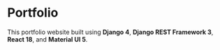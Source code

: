 # Portfolio

This portfolio website built using **Django 4**, **Django REST Framework 3**, **React 18**, and **Material UI 5**.
